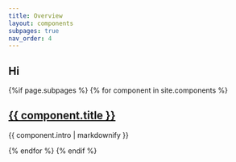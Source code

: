 ```yaml
---
title: Overview
layout: components
subpages: true
nav_order: 4
---
```


## Hi

{%if page.subpages %}
  {% for component in site.components %}
    <h2>
      <a href="{{site.baseurl}}{{ component.url }}">
        {{ component.title }}
      </a>
    </h2>
    <p>{{ component.intro | markdownify }}</p>
  {% endfor %}
{% endif %}

